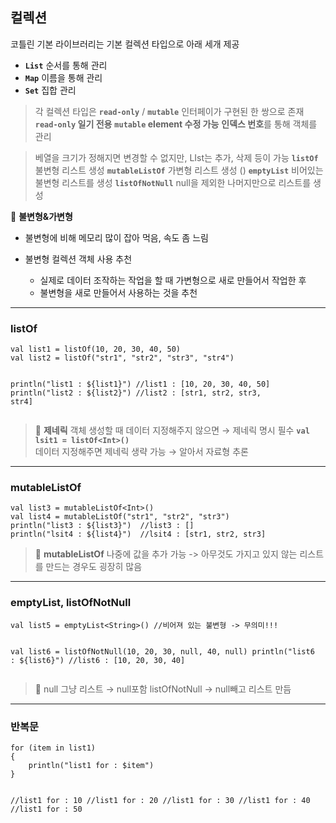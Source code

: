 <h2 id="컬렉션">컬렉션</h2>
<p>코틀린 기본 라이브러리는 기본 컬렉션 타입으로 아래 세개 제공
<img alt="" src="https://velog.velcdn.com/images/a700hui/post/e42b53d8-16f8-47e7-bbca-8afc637acf9e/image.png" /></p>
<ul>
<li><strong><code>List</code></strong> 순서를 통해 관리</li>
<li><strong><code>Map</code></strong> 이름을 통해 관리</li>
<li><strong><code>Set</code></strong> 집합 관리</li>
</ul>
<blockquote>
<p>각 컬렉션 타입은 <strong><code>read-only</code></strong> / <strong><code>mutable</code></strong> 인터페이가 구현된 한 쌍으로 존재
<strong><code>read-only</code> 일기 전용</strong>
<strong><code>mutable</code>  element 수정 가능</strong>
<strong>인덱스 번호</strong>를 통해 객체를 관리</p>
</blockquote>
<blockquote>
<p>베열을 크기가 정해지면 변경할 수 없지만, LIst는 추가, 삭제 등이 가능
<strong><code>listOf</code></strong> 불변형 리스트 생성
<strong><code>mutableListOf</code></strong> 가변형 리스트 생성  ()
<strong><code>emptyList</code></strong> 비어있는 불변형 리스트를 생성
<strong><code>listOfNotNull</code></strong> null을 제외한 나머지만으로 리스트를 생성</p>
</blockquote>
<p>👀 <strong>불변형&amp;가변형</strong></p>
<ul>
<li><p>불변형에 비해 메모리 많이 잡아 먹음, 속도 좀 느림</p>
</li>
<li><p>불변형 컬렉션 객체 사용 추천</p>
<ul>
<li>실제로 데이터 조작하는 작업을 할 때 가변형으로 새로 만들어서 작업한 후</li>
<li>불변형을 새로 만들어서 사용하는 것을 추천</li>
</ul>
</li>
</ul>
<hr />
<h3 id="listof">listOf</h3>
<pre><code class="language-kotlin">val list1 = listOf(10, 20, 30, 40, 50)
val list2 = listOf(&quot;str1&quot;, &quot;str2&quot;, &quot;str3&quot;, &quot;str4&quot;)

println(&quot;list1 : ${list1}&quot;)  //list1 : [10, 20, 30, 40, 50]
println(&quot;list2 : ${list2}&quot;)  //list2 : [str1, str2, str3, str4]</code></pre>
<blockquote>
<p>👀 <strong>제네릭</strong>
객체 생성할 때 데이터 지정해주지 않으면 
→ 제네릭 명시 필수 <strong><code>val lsit1 = listOf&lt;Int&gt;()</code></strong> <br />
데이터 지정해주면 제네릭 생략 가능 
→ 알아서 자료형 추론</p>
</blockquote>
<hr />
<h3 id="mutablelistof">mutableListOf</h3>
<pre><code class="language-kotlin">val list3 = mutableListOf&lt;Int&gt;()   
val list4 = mutableListOf(&quot;str1&quot;, &quot;str2&quot;, &quot;str3&quot;)
println(&quot;list3 : ${list3}&quot;)  //list3 : []
println(&quot;lsit4 : ${list4}&quot;)  //lsit4 : [str1, str2, str3]</code></pre>
<blockquote>
<p>👀 <strong>mutableListOf</strong>
나중에 값을 추가 가능 
-&gt; 아무것도 가지고 있지 않는 리스트를 만드는 경우도 굉장히 많음</p>
</blockquote>
<hr />
<h3 id="emptylist-listofnotnull"><strong>emptyList, listOfNotNull</strong></h3>
<pre><code class="language-kotlin">val list5 = emptyList&lt;String&gt;() //비어져 있는 불변형 -&gt; 무의미!!!

val list6 = listOfNotNull(10, 20, 30, null, 40, null)
println(&quot;list6 : ${list6}&quot;)  //list6 : [10, 20, 30, 40]</code></pre>
<blockquote>
<p>👀 null
그냥 리스트 → null포함
listOfNotNull → null빼고 리스트 만듬</p>
</blockquote>
<hr />
<h3 id="반복문">반복문</h3>
<pre><code class="language-kotlin">for (item in list1)
{
    println(&quot;list1 for : $item&quot;)
}

//list1 for : 10
//list1 for : 20
//list1 for : 30
//list1 for : 40
//list1 for : 50</code></pre>
